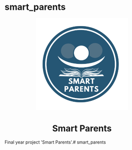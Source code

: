 # smart_parents

<p align="center">
  <a href="https://github.com/smart-parents/smart_parents.git">
    <img width="300px" src="https://github.com/smart-parents/smart_parents/blob/main/assets/images/Final.png" alt="Smart Parents logo"><br/>
  </a>
  <h1 align="center">Smart Parents</h1>
</p>

Final year project 'Smart Parents'.# smart_parents
